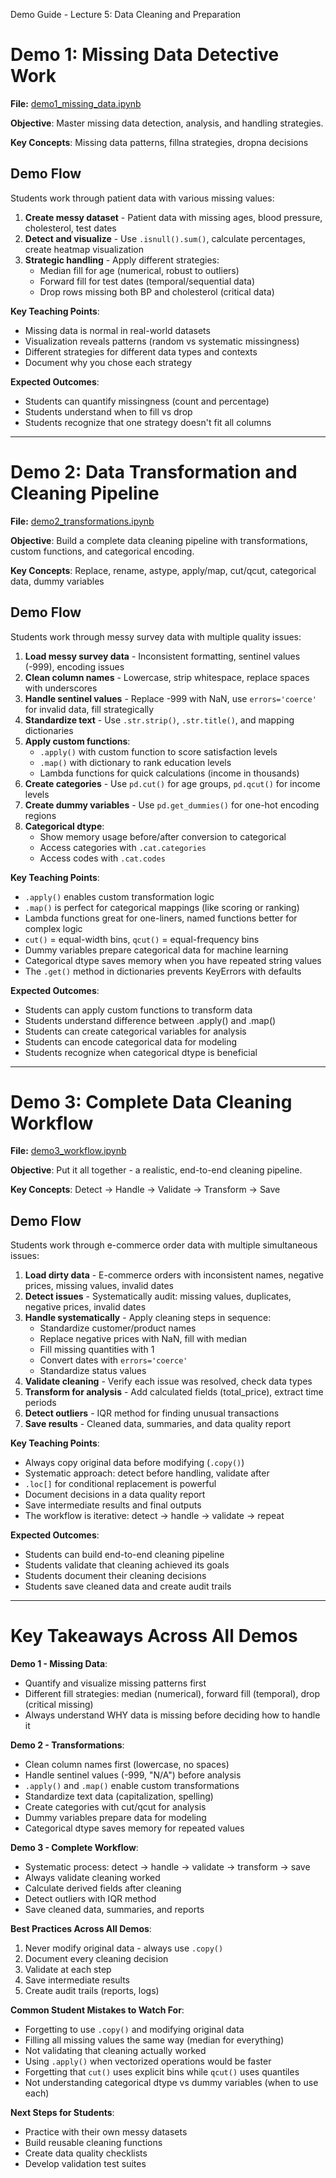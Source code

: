 Demo Guide - Lecture 5: Data Cleaning and Preparation

# Demo 1: Missing Data Detective Work

**File:** [demo1_missing_data.ipynb](https://github.com/christopherseaman/datasci_217/blob/main/05/demo/demo1_missing_data.ipynb)

**Objective**: Master missing data detection, analysis, and handling strategies.

**Key Concepts**: Missing data patterns, fillna strategies, dropna decisions

## Demo Flow

Students work through patient data with various missing values:

1. **Create messy dataset** - Patient data with missing ages, blood pressure, cholesterol, test dates
2. **Detect and visualize** - Use `.isnull().sum()`, calculate percentages, create heatmap visualization
3. **Strategic handling** - Apply different strategies:
   - Median fill for age (numerical, robust to outliers)
   - Forward fill for test dates (temporal/sequential data)
   - Drop rows missing both BP and cholesterol (critical data)

**Key Teaching Points**:
- Missing data is normal in real-world datasets
- Visualization reveals patterns (random vs systematic missingness)
- Different strategies for different data types and contexts
- Document why you chose each strategy

**Expected Outcomes**:
- Students can quantify missingness (count and percentage)
- Students understand when to fill vs drop
- Students recognize that one strategy doesn't fit all columns

---

# Demo 2: Data Transformation and Cleaning Pipeline

**File:** [demo2_transformations.ipynb](https://github.com/christopherseaman/datasci_217/blob/main/05/demo/demo2_transformations.ipynb)

**Objective**: Build a complete data cleaning pipeline with transformations, custom functions, and categorical encoding.

**Key Concepts**: Replace, rename, astype, apply/map, cut/qcut, categorical data, dummy variables

## Demo Flow

Students work through messy survey data with multiple quality issues:

1. **Load messy survey data** - Inconsistent formatting, sentinel values (-999), encoding issues
2. **Clean column names** - Lowercase, strip whitespace, replace spaces with underscores
3. **Handle sentinel values** - Replace -999 with NaN, use `errors='coerce'` for invalid data, fill strategically
4. **Standardize text** - Use `.str.strip()`, `.str.title()`, and mapping dictionaries
5. **Apply custom functions**:
   - `.apply()` with custom function to score satisfaction levels
   - `.map()` with dictionary to rank education levels
   - Lambda functions for quick calculations (income in thousands)
6. **Create categories** - Use `pd.cut()` for age groups, `pd.qcut()` for income levels
7. **Create dummy variables** - Use `pd.get_dummies()` for one-hot encoding regions
8. **Categorical dtype**:
   - Show memory usage before/after conversion to categorical
   - Access categories with `.cat.categories`
   - Access codes with `.cat.codes`

**Key Teaching Points**:
- `.apply()` enables custom transformation logic
- `.map()` is perfect for categorical mappings (like scoring or ranking)
- Lambda functions great for one-liners, named functions better for complex logic
- `cut()` = equal-width bins, `qcut()` = equal-frequency bins
- Dummy variables prepare categorical data for machine learning
- Categorical dtype saves memory when you have repeated string values
- The `.get()` method in dictionaries prevents KeyErrors with defaults

**Expected Outcomes**:
- Students can apply custom functions to transform data
- Students understand difference between .apply() and .map()
- Students can create categorical variables for analysis
- Students can encode categorical data for modeling
- Students recognize when categorical dtype is beneficial

---

# Demo 3: Complete Data Cleaning Workflow

**File:** [demo3_workflow.ipynb](https://github.com/christopherseaman/datasci_217/blob/main/05/demo/demo3_workflow.ipynb)

**Objective**: Put it all together - a realistic, end-to-end cleaning pipeline.

**Key Concepts**: Detect → Handle → Validate → Transform → Save

## Demo Flow

Students work through e-commerce order data with multiple simultaneous issues:

1. **Load dirty data** - E-commerce orders with inconsistent names, negative prices, missing values, invalid dates
2. **Detect issues** - Systematically audit: missing values, duplicates, negative prices, invalid dates
3. **Handle systematically** - Apply cleaning steps in sequence:
   - Standardize customer/product names
   - Replace negative prices with NaN, fill with median
   - Fill missing quantities with 1
   - Convert dates with `errors='coerce'`
   - Standardize status values
4. **Validate cleaning** - Verify each issue was resolved, check data types
5. **Transform for analysis** - Add calculated fields (total_price), extract time periods
6. **Detect outliers** - IQR method for finding unusual transactions
7. **Save results** - Cleaned data, summaries, and data quality report

**Key Teaching Points**:
- Always copy original data before modifying (`.copy()`)
- Systematic approach: detect before handling, validate after
- `.loc[]` for conditional replacement is powerful
- Document decisions in a data quality report
- Save intermediate results and final outputs
- The workflow is iterative: detect → handle → validate → repeat

**Expected Outcomes**:
- Students can build end-to-end cleaning pipeline
- Students validate that cleaning achieved its goals
- Students document their cleaning decisions
- Students save cleaned data and create audit trails

---

# Key Takeaways Across All Demos

**Demo 1 - Missing Data**:
- Quantify and visualize missing patterns first
- Different fill strategies: median (numerical), forward fill (temporal), drop (critical missing)
- Always understand WHY data is missing before deciding how to handle it

**Demo 2 - Transformations**:
- Clean column names first (lowercase, no spaces)
- Handle sentinel values (-999, "N/A") before analysis
- `.apply()` and `.map()` enable custom transformations
- Standardize text data (capitalization, spelling)
- Create categories with cut/qcut for analysis
- Dummy variables prepare data for modeling
- Categorical dtype saves memory for repeated values

**Demo 3 - Complete Workflow**:
- Systematic process: detect → handle → validate → transform → save
- Always validate cleaning worked
- Calculate derived fields after cleaning
- Detect outliers with IQR method
- Save cleaned data, summaries, and reports

**Best Practices Across All Demos**:
1. Never modify original data - always use `.copy()`
2. Document every cleaning decision
3. Validate at each step
4. Save intermediate results
5. Create audit trails (reports, logs)

**Common Student Mistakes to Watch For**:
- Forgetting to use `.copy()` and modifying original data
- Filling all missing values the same way (median for everything)
- Not validating that cleaning actually worked
- Using `.apply()` when vectorized operations would be faster
- Forgetting that `cut()` uses explicit bins while `qcut()` uses quantiles
- Not understanding categorical dtype vs dummy variables (when to use each)

**Next Steps for Students**:
- Practice with their own messy datasets
- Build reusable cleaning functions
- Create data quality checklists
- Develop validation test suites
